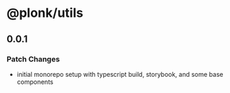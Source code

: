 # @plonk/utils

## 0.0.1
### Patch Changes

- initial monorepo setup with typescript build, storybook, and some base components
